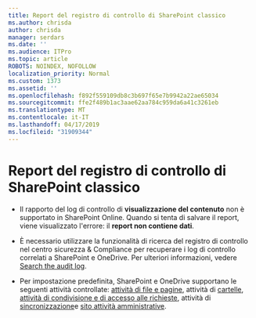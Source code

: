 ```yaml
---
title: Report del registro di controllo di SharePoint classico
ms.author: chrisda
author: chrisda
manager: serdars
ms.date: ''
ms.audience: ITPro
ms.topic: article
ROBOTS: NOINDEX, NOFOLLOW
localization_priority: Normal
ms.custom: 1373
ms.assetid: ''
ms.openlocfilehash: f892f559109db8c3b697f65e7b9942a22ae65034
ms.sourcegitcommit: ffe2f489b1ac3aae62aa784c959da6a41c3261eb
ms.translationtype: MT
ms.contentlocale: it-IT
ms.lasthandoff: 04/17/2019
ms.locfileid: "31909344"
---
```

# <a name="classic-sharepoint-audit-log-reports"></a>Report del registro di controllo di SharePoint classico

- Il rapporto del log di controllo di **visualizzazione del contenuto** non è supportato in SharePoint Online. Quando si tenta di salvare il report, viene visualizzato l'errore: il **report non contiene dati**.

- È necessario utilizzare la funzionalità di ricerca del registro di controllo nel centro sicurezza & Compliance per recuperare i log di controllo correlati a SharePoint e OneDrive. Per ulteriori informazioni, vedere [Search the audit log](https://docs.microsoft.com/office365/securitycompliance/search-the-audit-log-in-security-and-compliance#search-the-audit-log).

- Per impostazione predefinita, SharePoint e OneDrive supportano le seguenti attività controllate: [attività di file e pagine](https://docs.microsoft.com/office365/securitycompliance/search-the-audit-log-in-security-and-compliance#file-and-page-activities), attività di [cartelle](https://docs.microsoft.com/office365/securitycompliance/search-the-audit-log-in-security-and-compliance#folder-activities), [attività di condivisione e di accesso alle richieste](https://docs.microsoft.com/office365/securitycompliance/search-the-audit-log-in-security-and-compliance#sharing-and-access-request-activities), attività di [sincronizzazione](https://docs.microsoft.com/office365/securitycompliance/search-the-audit-log-in-security-and-compliance#synchronization-activities)e [sito attività amministrative](https://docs.microsoft.com/office365/securitycompliance/search-the-audit-log-in-security-and-compliance#site-administration-activities).
